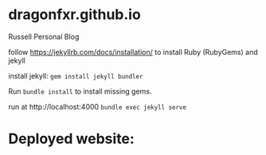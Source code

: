 # dragonfxr.github.io
Russell Personal Blog

follow https://jekyllrb.com/docs/installation/ to install Ruby (RubyGems) and jekyll

install jekyll:
`gem install jekyll bundler`

Run `bundle install` to install missing gems.

run at http://localhost:4000
`bundle exec jekyll serve`

# Deployed website:



